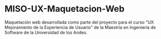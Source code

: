 # MISO-UX-Maquetacion-Web
Maquetación web desarrollada como parte del proyecto para el curso "UX Mejoramiento de la Experiencia de Usuario" de la Maestría en Ingeniería de Software de la Universidad de los Andes.
